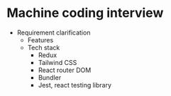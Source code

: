 # Machine coding interview

- Requirement clarification
  - Features
  - Tech stack
    - Redux
    - Tailwind CSS
    - React router DOM
    - Bundler
    - Jest, react testing library
